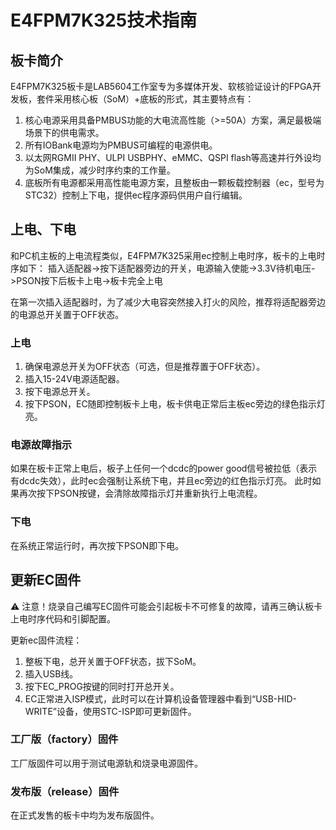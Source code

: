 # E4FPM7K325技术指南
## 板卡简介
E4FPM7K325板卡是LAB5604工作室专为多媒体开发、软核验证设计的FPGA开发板，套件采用核心板（SoM）+底板的形式，其主要特点有：
1. 核心电源采用具备PMBUS功能的大电流高性能（>=50A）方案，满足最极端场景下的供电需求。
2. 所有IOBank电源均为PMBUS可编程的电源供电。
3. 以太网RGMII PHY、ULPI USBPHY、eMMC、QSPI flash等高速并行外设均为SoM集成，减少时序约束的工作量。
4. 底板所有电源都采用高性能电源方案，且整板由一颗板载控制器（ec，型号为STC32）控制上下电，提供ec程序源码供用户自行编辑。
## 上电、下电
和PC机主板的上电流程类似，E4FPM7K325采用ec控制上电时序，板卡的上电时序如下：
插入适配器->按下适配器旁边的开关，电源输入使能->3.3V待机电压->PSON按下后板卡上电->板卡完全上电

在第一次插入适配器时，为了减少大电容突然接入打火的风险，推荐将适配器旁边的电源总开关置于OFF状态。
### 上电
1. 确保电源总开关为OFF状态（可选，但是推荐置于OFF状态）。
2. 插入15-24V电源适配器。
3. 按下电源总开关。
4. 按下PSON，EC随即控制板卡上电，板卡供电正常后主板ec旁边的绿色指示灯亮。

### 电源故障指示

如果在板卡正常上电后，板子上任何一个dcdc的power good信号被拉低（表示有dcdc失效），此时ec会强制让系统下电，并且ec旁边的红色指示灯亮。
此时如果再次按下PSON按键，会清除故障指示灯并重新执行上电流程。

### 下电

在系统正常运行时，再次按下PSON即下电。

## 更新EC固件
⚠ 注意！烧录自己编写EC固件可能会引起板卡不可修复的故障，请再三确认板卡上电时序代码和引脚配置。


更新ec固件流程：
1. 整板下电，总开关置于OFF状态，拔下SoM。
2. 插入USB线。
3. 按下EC_PROG按键的同时打开总开关。
4. EC正常进入ISP模式，此时可以在计算机设备管理器中看到“USB-HID-WRITE”设备，使用STC-ISP即可更新固件。
### 工厂版（factory）固件
工厂版固件可以用于测试电源轨和烧录电源固件。
### 发布版（release）固件
在正式发售的板卡中均为发布版固件。
